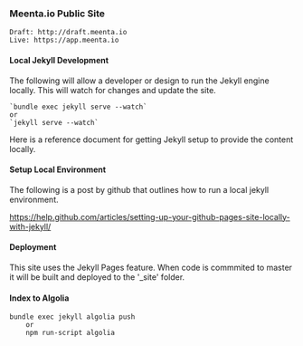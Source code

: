### Meenta.io Public Site

	Draft: http://draft.meenta.io
	Live: https://app.meenta.io

#### Local Jekyll Development
The following will allow a developer or design to run the
Jekyll engine locally. This will watch for changes and
update the site.

    `bundle exec jekyll serve --watch`
    or
    `jekyll serve --watch`

Here is a reference document for getting Jekyll setup
to provide the content locally.

#### Setup Local Environment
The following is a post by github that outlines how to
run a local jekyll environment.

https://help.github.com/articles/setting-up-your-github-pages-site-locally-with-jekyll/

#### Deployment
This site uses the Jekyll Pages feature. When code is commmited to
master it will be built and deployed to the '_site' folder.

#### Index to Algolia

    bundle exec jekyll algolia push
		or
		npm run-script algolia
